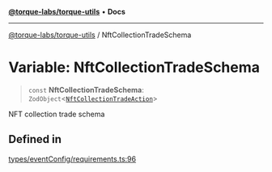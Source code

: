 [**@torque-labs/torque-utils**](../README.md) • **Docs**

***

[@torque-labs/torque-utils](../README.md) / NftCollectionTradeSchema

# Variable: NftCollectionTradeSchema

> `const` **NftCollectionTradeSchema**: `ZodObject`\<[`NftCollectionTradeAction`](../type-aliases/NftCollectionTradeAction.md)\>

NFT collection trade schema

## Defined in

[types/eventConfig/requirements.ts:96](https://github.com/torque-labs/torque-utils/blob/c76fb4101d477d1e8e6fb4f5de7a277964527c27/types/eventConfig/requirements.ts#L96)
